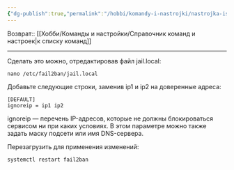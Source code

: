 ```yaml
---
{"dg-publish":true,"permalink":"/hobbi/komandy-i-nastrojki/nastrojka-isklyuchenij-ip-dlya-fail2-ban/"}
---
```


Возврат:: [[Хобби/Команды и настройки/Справочник команд и настроек\|к списку команд]]

---
Сделать это можно, отредактировав файл jail.local:

```
nano /etc/fail2ban/jail.local
```

Добавьте следующие строки, заменив ip1 и ip2 на доверенные адреса:

```
[DEFAULT]
ignoreip = ip1 ip2
```

ignoreip — перечень IP-адресов, которые не должны блокироваться сервисом ни при каких условиях. В этом параметре можно также задать маску подсети или имя DNS-сервера.

Перезагрузить для применения изменений:

```
systemctl restart fail2ban
```
